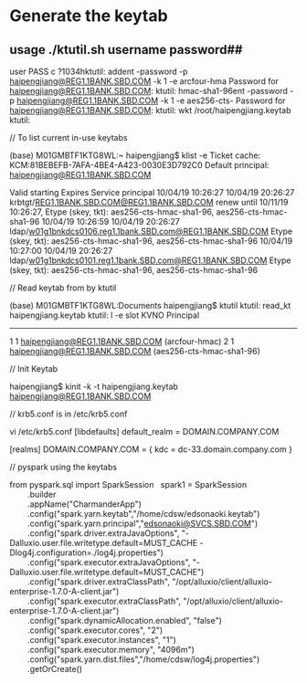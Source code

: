 # Generate the keytab

## usage ./ktutil.sh username password##
user
PASS
c ?1034hktutil: addent -password -p haipengjiang@REG1.1BANK.SBD.COM -k 1 -e arcfour-hma 
Password for haipengjiang@REG1.1BANK.SBD.COM: 
ktutil: 
hmac-sha1-96ent -password -p haipengjiang@REG1.1BANK.SBD.COM -k 1 -e aes256-cts- 
Password for haipengjiang@REG1.1BANK.SBD.COM: 
ktutil: wkt /root/haipengjiang.keytab
ktutil: 


// To list current in-use keytabs

(base) M01GMBTF1KTG8WL:~ haipengjiang$ klist -e
Ticket cache: KCM:81BEBEFB-7AFA-4BE4-A423-0030E3D792C0
Default principal: haipengjiang@REG1.1BANK.SBD.COM

Valid starting     Expires            Service principal
10/04/19 10:26:27  10/04/19 20:26:27  krbtgt/REG1.1BANK.SBD.COM@REG1.1BANK.SBD.COM
	renew until 10/11/19 10:26:27, Etype (skey, tkt): aes256-cts-hmac-sha1-96, aes256-cts-hmac-sha1-96
10/04/19 10:26:59  10/04/19 20:26:27  ldap/w01g1bnkdcs0106.reg1.1bank.SBD.com@REG1.1BANK.SBD.COM
	Etype (skey, tkt): aes256-cts-hmac-sha1-96, aes256-cts-hmac-sha1-96
10/04/19 10:27:00  10/04/19 20:26:27  ldap/w01g1bnkdcs0101.reg1.1bank.SBD.com@REG1.1BANK.SBD.COM
	Etype (skey, tkt): aes256-cts-hmac-sha1-96, aes256-cts-hmac-sha1-96

// Read keytab from by ktutil

(base) M01GMBTF1KTG8WL:Documents haipengjiang$ ktutil
ktutil:  read_kt haipengjiang.keytab
ktutil:  l -e
slot KVNO Principal
---- ---- ---------------------------------------------------------------------
   1    1          haipengjiang@REG1.1BANK.SBD.COM (arcfour-hmac)
   2    1          haipengjiang@REG1.1BANK.SBD.COM (aes256-cts-hmac-sha1-96)

// Init Keytab

 haipengjiang$ kinit -k -t haipengjiang.keytab haipengjiang@REG1.1BANK.SBD.COM


// krb5.conf is in 
/etc/krb5.conf

vi /etc/krb5.conf
[libdefaults]
  default_realm = DOMAIN.COMPANY.COM
 
[realms]
DOMAIN.COMPANY.COM = {
   kdc = dc-33.domain.company.com
}

// pyspark using the keytabs

from pyspark.sql import SparkSession
 
spark1 = SparkSession\
        .builder\
        .appName("CharmanderApp")\
        .config("spark.yarn.keytab","/home/cdsw/edsonaoki.keytab")\
        .config("spark.yarn.principal","edsonaoki@SVCS.SBD.COM")\
        .config("spark.driver.extraJavaOptions", "-Dalluxio.user.file.writetype.default=MUST_CACHE -Dlog4j.configuration=./log4j.properties")\
        .config("spark.executor.extraJavaOptions", "-Dalluxio.user.file.writetype.default=MUST_CACHE")\
        .config("spark.driver.extraClassPath", "/opt/alluxio/client/alluxio-enterprise-1.7.0-A-client.jar")\
        .config("spark.executor.extraClassPath", "/opt/alluxio/client/alluxio-enterprise-1.7.0-A-client.jar")\
        .config("spark.dynamicAllocation.enabled", "false")\
        .config("spark.executor.cores", "2")\
        .config("spark.executor.instances", "1")\
        .config("spark.executor.memory", "4096m")\
        .config("spark.yarn.dist.files","/home/cdsw/log4j.properties")\
        .getOrCreate()
